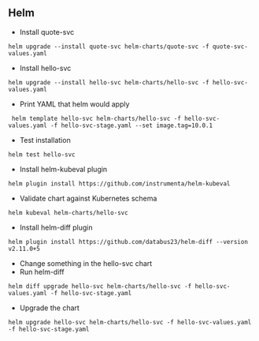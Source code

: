 ## Helm


* Install quote-svc
```
helm upgrade --install quote-svc helm-charts/quote-svc -f quote-svc-values.yaml
```

* Install hello-svc
```
helm upgrade --install hello-svc helm-charts/hello-svc -f hello-svc-values.yaml
```

* Print YAML that helm would apply

```
 helm template hello-svc helm-charts/hello-svc -f hello-svc-values.yaml -f hello-svc-stage.yaml --set image.tag=10.0.1
```

* Test installation
```
helm test hello-svc
```

* Install helm-kubeval plugin

```
helm plugin install https://github.com/instrumenta/helm-kubeval
```

* Validate chart against Kubernetes schema

```
helm kubeval helm-charts/hello-svc
```

* Install helm-diff plugin

```
helm plugin install https://github.com/databus23/helm-diff --version v2.11.0+5
```
* Change something in the hello-svc chart
* Run helm-diff

```
helm diff upgrade hello-svc helm-charts/hello-svc -f hello-svc-values.yaml -f hello-svc-stage.yaml
```

* Upgrade the chart

```
helm upgrade hello-svc helm-charts/hello-svc -f hello-svc-values.yaml -f hello-svc-stage.yaml
```
